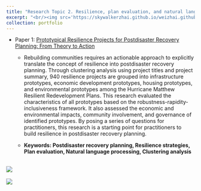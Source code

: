 ```yaml
---
title: "Research Topic 2. Resilience, plan evaluation, and natural language processing"
excerpt: "<br/><img src='https://skywalkerzhai.github.io/weizhai.github.io/images/plan evaluation.jpg' width='800'>"
collection: portfolio
---
```

* Paper 1: [Prototypical Resilience Projects for Postdisaster Recovery Planning: From Theory to Action](https://doi.org/10.1177/0739456X211048928)

  * Rebuilding communities requires an actionable approach to explicitly translate the concept of resilience into postdisaster recovery planning. Through clustering analysis using project titles and project summary, 940 resilience projects are grouped into infrastructure prototypes, economic development prototypes, housing prototypes, and environmental prototypes among the Hurricane Matthew Resilient Redevelopment Plans. This research evaluated the characteristics of all prototypes based on the robustness-rapidity-inclusiveness framework. It also assessed the economic and environmental impacts, community involvement, and governance of identified prototypes. By posing a series of questions for practitioners, this research is a starting point for practitioners to build resilience in postdisaster recovery planning.

  * **Keywords: Postdisaster recovery planning, Resilience strategies, Plan evaluation, Natural language processing, Clustering analysis**

<br/><img src='https://skywalkerzhai.github.io/weizhai.github.io/images/plan NLP.gif'> \
<br/><img src='https://skywalkerzhai.github.io/weizhai.github.io/images/plan results.gif'>
